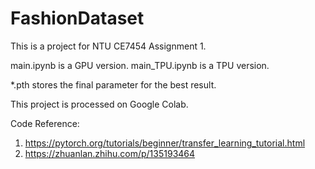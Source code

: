 # FashionDataset

This is a project for NTU CE7454 Assignment 1.

main.ipynb is a GPU version.
main_TPU.ipynb is a TPU version.

*.pth stores the final parameter for the best result.

This project is processed  on Google Colab.

Code Reference:
 1. https://pytorch.org/tutorials/beginner/transfer_learning_tutorial.html
 2. https://zhuanlan.zhihu.com/p/135193464
